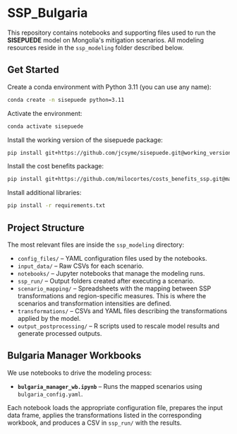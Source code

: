 # SSP_Bulgaria

This repository contains notebooks and supporting files used to run the
**SISEPUEDE** model on Mongolia's mitigation scenarios. All modeling resources
reside in the `ssp_modeling` folder described below.


## Get Started

Create a conda environment with Python 3.11 (you can use any name):

```bash
conda create -n sisepuede python=3.11
```

Activate the environment:

```bash
conda activate sisepuede
```

Install the working version of the sisepuede package:

```bash
pip install git+https://github.com/jcsyme/sisepuede.git@working_version
```

Install the cost benefits package:

```bash
pip install git+https://github.com/milocortes/costs_benefits_ssp.git@main
```

Install additional libraries:

```bash
pip install -r requirements.txt
```

## Project Structure

The most relevant files are inside the `ssp_modeling` directory:

- `config_files/` – YAML configuration files used by the notebooks.
- `input_data/` – Raw CSVs for each scenario.
- `notebooks/` – Jupyter notebooks that manage the modeling runs.
- `ssp_run/` – Output folders created after executing a scenario.
- `scenario_mapping/` – Spreadsheets with the mapping between SSP transformations and region-specific measures. This is where the scenarios and transformation intensities are defined.
- `transformations/` – CSVs and YAML files describing the transformations applied by the model.
- `output_postprocessing/` – R scripts used to rescale model results and
    generate processed outputs.

## Bulgaria Manager Workbooks

We use notebooks to drive the modeling process:

- **`bulgaria_manager_wb.ipynb`** – Runs the mapped scenarios using
    `bulgaria_config.yaml`.

Each notebook loads the appropriate configuration file, prepares the input data
frame, applies the transformations listed in the corresponding workbook, and
produces a CSV in `ssp_run/` with the results.
